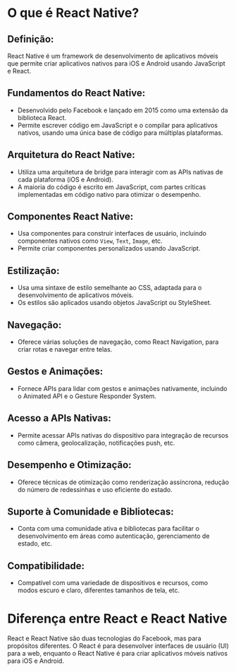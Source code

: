 # O que é React Native?

## Definição:
React Native é um framework de desenvolvimento de aplicativos móveis que permite criar aplicativos nativos para iOS e Android usando JavaScript e React.

## Fundamentos do React Native:
- Desenvolvido pelo Facebook e lançado em 2015 como uma extensão da biblioteca React.
- Permite escrever código em JavaScript e o compilar para aplicativos nativos, usando uma única base de código para múltiplas plataformas.

## Arquitetura do React Native:
- Utiliza uma arquitetura de bridge para interagir com as APIs nativas de cada plataforma (iOS e Android).
- A maioria do código é escrito em JavaScript, com partes críticas implementadas em código nativo para otimizar o desempenho.

## Componentes React Native:
- Usa componentes para construir interfaces de usuário, incluindo componentes nativos como `View`, `Text`, `Image`, etc.
- Permite criar componentes personalizados usando JavaScript.

## Estilização:
- Usa uma sintaxe de estilo semelhante ao CSS, adaptada para o desenvolvimento de aplicativos móveis.
- Os estilos são aplicados usando objetos JavaScript ou StyleSheet.

## Navegação:
- Oferece várias soluções de navegação, como React Navigation, para criar rotas e navegar entre telas.

## Gestos e Animações:
- Fornece APIs para lidar com gestos e animações nativamente, incluindo o Animated API e o Gesture Responder System.

## Acesso a APIs Nativas:
- Permite acessar APIs nativas do dispositivo para integração de recursos como câmera, geolocalização, notificações push, etc.

## Desempenho e Otimização:
- Oferece técnicas de otimização como renderização assíncrona, redução do número de redessinhas e uso eficiente do estado.

## Suporte à Comunidade e Bibliotecas:
- Conta com uma comunidade ativa e bibliotecas para facilitar o desenvolvimento em áreas como autenticação, gerenciamento de estado, etc.

## Compatibilidade:
- Compatível com uma variedade de dispositivos e recursos, como modos escuro e claro, diferentes tamanhos de tela, etc.

# Diferença entre React e React Native

React e React Native são duas tecnologias do Facebook, mas para propósitos diferentes. O React é para desenvolver interfaces de usuário (UI) para a web, enquanto o React Native é para criar aplicativos móveis nativos para iOS e Android. 
